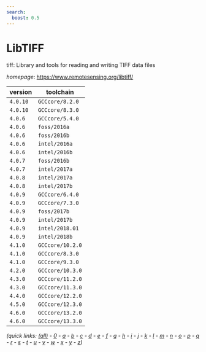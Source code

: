 ```yaml
---
search:
  boost: 0.5
---
```

# LibTIFF

tiff: Library and tools for reading and writing TIFF data files

*homepage*: <https://www.remotesensing.org/libtiff/>

version | toolchain
--------|----------
``4.0.10`` | ``GCCcore/8.2.0``
``4.0.10`` | ``GCCcore/8.3.0``
``4.0.6`` | ``GCCcore/5.4.0``
``4.0.6`` | ``foss/2016a``
``4.0.6`` | ``foss/2016b``
``4.0.6`` | ``intel/2016a``
``4.0.6`` | ``intel/2016b``
``4.0.7`` | ``foss/2016b``
``4.0.7`` | ``intel/2017a``
``4.0.8`` | ``intel/2017a``
``4.0.8`` | ``intel/2017b``
``4.0.9`` | ``GCCcore/6.4.0``
``4.0.9`` | ``GCCcore/7.3.0``
``4.0.9`` | ``foss/2017b``
``4.0.9`` | ``intel/2017b``
``4.0.9`` | ``intel/2018.01``
``4.0.9`` | ``intel/2018b``
``4.1.0`` | ``GCCcore/10.2.0``
``4.1.0`` | ``GCCcore/8.3.0``
``4.1.0`` | ``GCCcore/9.3.0``
``4.2.0`` | ``GCCcore/10.3.0``
``4.3.0`` | ``GCCcore/11.2.0``
``4.3.0`` | ``GCCcore/11.3.0``
``4.4.0`` | ``GCCcore/12.2.0``
``4.5.0`` | ``GCCcore/12.3.0``
``4.6.0`` | ``GCCcore/13.2.0``
``4.6.0`` | ``GCCcore/13.3.0``


*(quick links: [(all)](../index.md) - [0](../0/index.md) - [a](../a/index.md) - [b](../b/index.md) - [c](../c/index.md) - [d](../d/index.md) - [e](../e/index.md) - [f](../f/index.md) - [g](../g/index.md) - [h](../h/index.md) - [i](../i/index.md) - [j](../j/index.md) - [k](../k/index.md) - [l](../l/index.md) - [m](../m/index.md) - [n](../n/index.md) - [o](../o/index.md) - [p](../p/index.md) - [q](../q/index.md) - [r](../r/index.md) - [s](../s/index.md) - [t](../t/index.md) - [u](../u/index.md) - [v](../v/index.md) - [w](../w/index.md) - [x](../x/index.md) - [y](../y/index.md) - [z](../z/index.md))*


